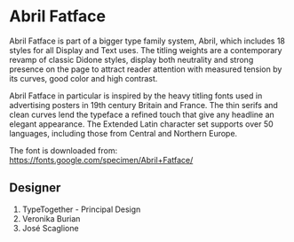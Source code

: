 # Abril Fatface

Abril Fatface is part of a bigger type family system, Abril, which
includes 18 styles for all Display and Text uses. The titling
weights are a contemporary revamp of classic Didone styles,
display both neutrality and strong presence on the page to attract
reader attention with measured tension by its curves, good color
and high contrast.

Abril Fatface in particular is inspired by the heavy titling fonts
used in advertising posters in 19th century Britain and France. The
thin serifs and clean curves lend the typeface a refined touch that
give any headline an elegant appearance. The Extended Latin character
set supports over 50 languages, including those from Central and
Northern Europe.

The font is downloaded from:
https://fonts.google.com/specimen/Abril+Fatface/




## Designer
1. TypeTogether - Principal Design
2. Veronika Burian
3. José Scaglione
